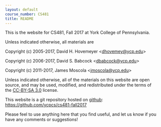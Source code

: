 ```yaml
---
layout: default
course_number: CS481
title: README
---
```


This is the website for CS481, Fall 2017 at York College of
Pennsylvania.

Unless indicated otherwise, all materials are

Copyright (c) 2005-2017, David H. Hovemeyer &lt;<dhovemey@ycp.edu>&gt;

Copyright (c) 2006-2017, David S. Babcock &lt;<dbabcock@ycp.edu>&gt;

Copyright (c) 2011-2017, James Moscola &lt;<jmoscola@ycp.edu>&gt;

Unless indicated otherwise, all of the materials on this website
are open source, and may be used, modified, and redistributed
under the terms of the <a href="http://creativecommons.org/licenses/by-sa/3.0/us/">CC-BY-SA 3.0</a>
license.

This website is a git repository hosted on [github](https://github.com): <https://github.com/ycpcs/cs481-fall2017>

Please feel to use anything here that you find useful,
and let us know if you have any comments or suggestions!
